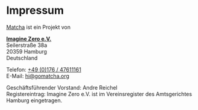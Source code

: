 # Impressum

[Matcha](https://gomatcha.org/) ist ein Projekt von

**[Imagine Zero e.V.](https://imagine-zero.org/)**  
Seilerstraße 38a  
20359 Hamburg  
Deutschland

Telefon: [+49 (0)176 / 47611161](tel:004917647611161)  
E-Mail: [hi@gomatcha.org](mailto:hi@gomatcha.org)

Geschäftsführender Vorstand: Andre Reichel  
Registereintrag: Imagine Zero e.V. ist im Vereinsregister des Amtsgerichtes Hamburg eingetragen.
